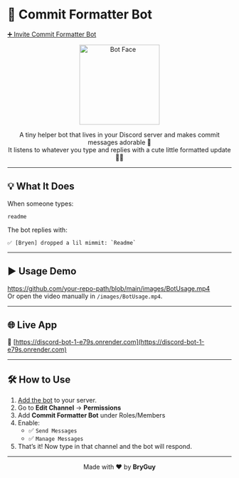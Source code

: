 # 🍼 Commit Formatter Bot

[➕ Invite Commit Formatter Bot](https://discord.com/oauth2/authorize?client_id=1372387773062844436&scope=bot&permissions=345152)

<p align="center">
  <img src="./images/DISCORD-BOT.avif" alt="Bot Face" width="180" />
</p>

<p align="center">
  A tiny helper bot that lives in your Discord server and makes commit messages adorable 🧸 <br>
  It listens to whatever you type and replies with a cute little formatted update 💬✨
</p>

---

## 💡 What It Does

When someone types:

```
readme
```

The bot replies with:

```
✅ [Bryen] dropped a lil mimmit: `Readme`
```

---

## ▶️ Usage Demo

https://github.com/your-repo-path/blob/main/images/BotUsage.mp4  
Or open the video manually in `/images/BotUsage.mp4`.

---

## 🌐 Live App

🔗 [https://discord-bot-1-e79s.onrender.com](https://discord-bot-1-e79s.onrender.com)

---

## 🛠 How to Use

1. [Add the bot](https://discord.com/oauth2/authorize?client_id=1372387773062844436&scope=bot&permissions=345152) to your server.
2. Go to **Edit Channel** → **Permissions**
3. Add **Commit Formatter Bot** under Roles/Members
4. Enable:
   - ✅ `Send Messages`
   - ✅ `Manage Messages`
5. That’s it! Now type in that channel and the bot will respond.

---

<p align="center">
  Made with ❤️ by <strong>BryGuy</strong>
</p>
